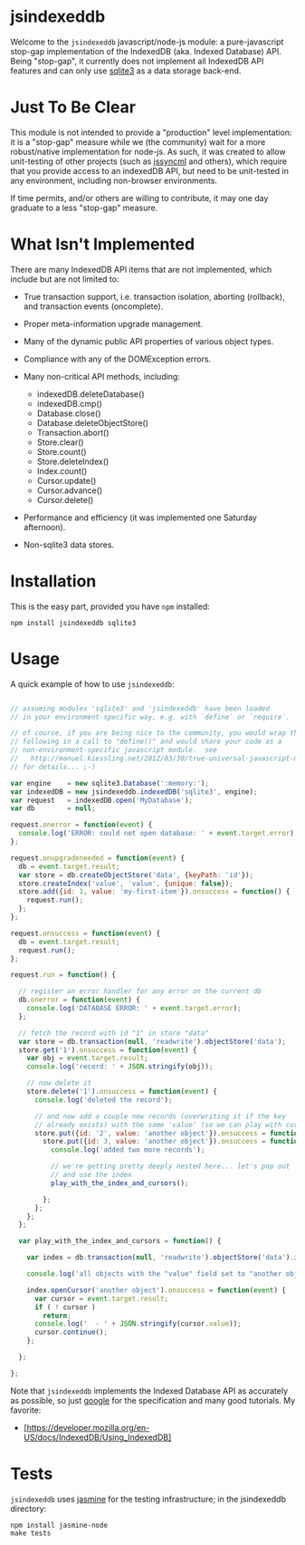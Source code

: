 jsindexeddb
===========

Welcome to the `jsindexeddb` javascript/node-js module: a
pure-javascript stop-gap implementation of the IndexedDB (aka. Indexed
Database) API. Being "stop-gap", it currently does not implement all
IndexedDB API features and can only use
[sqlite3](https://npmjs.org/package/sqlite3) as a data storage
back-end.

Just To Be Clear
================

This module is not intended to provide a "production" level
implementation: it is a "stop-gap" measure while we (the community)
wait for a more robust/native implementation for node-js. As such, it
was created to allow unit-testing of other projects (such as
[jssyncml](https://npmjs.org/package/jssyncml) and others), which
require that you provide access to an indexedDB API, but need to be
unit-tested in any environment, including non-browser environments.

If time permits, and/or others are willing to contribute, it may
one day graduate to a less "stop-gap" measure.

What Isn't Implemented
======================

There are many IndexedDB API items that are not implemented, which
include but are not limited to:

* True transaction support, i.e. transaction isolation, aborting
  (rollback), and transaction events (oncomplete).

* Proper meta-information upgrade management.

* Many of the dynamic public API properties of various object types.

* Compliance with any of the DOMException errors.

* Many non-critical API methods, including:

    * indexedDB.deleteDatabase()
    * indexedDB.cmp()
    * Database.close()
    * Database.deleteObjectStore()
    * Transaction.abort()
    * Store.clear()
    * Store.count()
    * Store.deleteIndex()
    * Index.count()
    * Cursor.update()
    * Cursor.advance()
    * Cursor.delete()

* Performance and efficiency (it was implemented one Saturday
  afternoon).

* Non-sqlite3 data stores.

Installation
============

This is the easy part, provided you have ``npm`` installed:

    npm install jsindexeddb sqlite3

Usage
=====

A quick example of how to use `jsindexeddb`:

``` js

// assuming modules 'sqlite3' and 'jsindexeddb' have been loaded
// in your environment-specific way, e.g. with `define` or `require`.

// of course, if you are being nice to the community, you would wrap the
// following in a call to "define()" and would share your code as a
// non-environment-specific javascript module.  see
//   http://manuel.kiessling.net/2012/03/30/true-universal-javascript-modules-with-write-once-run-anywhere-jasmine-specs/
// for details... ;-)

var engine    = new sqlite3.Database(':memory:');
var indexedDB = new jsindexeddb.indexedDB('sqlite3', engine);
var request   = indexedDB.open('MyDatabase');
var db        = null;

request.onerror = function(event) {
  console.log('ERROR: could not open database: ' + event.target.error);
};

request.onupgradeneeded = function(event) {
  db = event.target.result;
  var store = db.createObjectStore('data', {keyPath: 'id'});
  store.createIndex('value', 'value', {unique: false});
  store.add({id: 1, value: 'my-first-item'}).onsuccess = function() {
    request.run();
  };
};

request.onsuccess = function(event) {
  db = event.target.result;
  request.run();
};

request.run = function() {

  // register an error handler for any error on the current db
  db.onerror = function(event) {
    console.log('DATABASE ERROR: ' + event.target.error);
  };

  // fetch the record with id "1" in store "data"
  var store = db.transaction(null, 'readwrite').objectStore('data');
  store.get('1').onsuccess = function(event) {
    var obj = event.target.result;
    console.log('record: ' + JSON.stringify(obj));

    // now delete it
    store.delete('1').onsuccess = function(event) {
      console.log('deleted the record');

      // and now add a couple new records (overwriting it if the key
      // already exists) with the same 'value' (so we can play with cursors)
      store.put({id: '2', value: 'another object'}).onsuccess = function(event) {
        store.put({id: 3, value: 'another object'}).onsuccess = function(event) {
          console.log('added two more records');

          // we're getting pretty deeply nested here... let's pop out
          // and use the index
          play_with_the_index_and_cursors();

        };
      };
    };
  };

  var play_with_the_index_and_cursors = function() {

    var index = db.transaction(null, 'readwrite').objectStore('data').index('value');

    console.log('all objects with the "value" field set to "another object":');

    index.openCursor('another object').onsuccess = function(event) {
      var cursor = event.target.result;
      if ( ! cursor )
        return;
      console.log('  - ' + JSON.stringify(cursor.value));
      cursor.continue();
    };

  };

};
```

Note that `jsindexeddb` implements the Indexed Database API as
accurately as possible, so just
[google](http://lmgtfy.com/?q=indexeddb) for the specification and
many good tutorials. My favorite:

* [https://developer.mozilla.org/en-US/docs/IndexedDB/Using_IndexedDB]

Tests
=====

`jsindexeddb` uses [jasmine](http://pivotal.github.com/jasmine/) for
the testing infrastructure; in the jsindexeddb directory:

    npm install jasmine-node
    make tests
